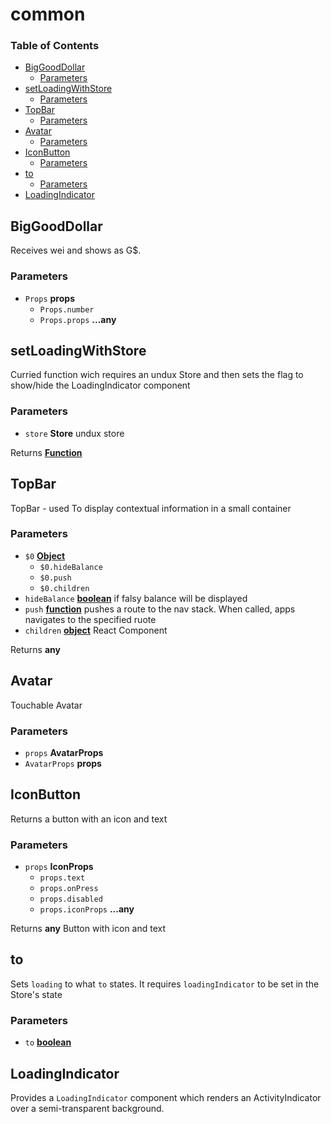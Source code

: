 # common

### Table of Contents

* [BigGoodDollar](common.md#biggooddollar)
  * [Parameters](common.md#parameters)
* [setLoadingWithStore](common.md#setloadingwithstore)
  * [Parameters](common.md#parameters-1)
* [TopBar](common.md#topbar)
  * [Parameters](common.md#parameters-2)
* [Avatar](common.md#avatar)
  * [Parameters](common.md#parameters-3)
* [IconButton](common.md#iconbutton)
  * [Parameters](common.md#parameters-4)
* [to](common.md#to)
  * [Parameters](common.md#parameters-5)
* [LoadingIndicator](common.md#loadingindicator)

## BigGoodDollar

Receives wei and shows as G$.

### Parameters

* `Props` **props** 
  * `Props.number`  
  * `Props.props` **...any** 

## setLoadingWithStore

Curried function wich requires an undux Store and then sets the flag to show/hide the LoadingIndicator component

### Parameters

* `store` **Store** undux store

Returns [**Function**](https://developer.mozilla.org/docs/Web/JavaScript/Reference/Statements/function)

## TopBar

TopBar - used To display contextual information in a small container

### Parameters

* `$0` [**Object**](https://developer.mozilla.org/docs/Web/JavaScript/Reference/Global_Objects/Object) 
  * `$0.hideBalance`  
  * `$0.push`  
  * `$0.children`  
* `hideBalance` [**boolean**](https://developer.mozilla.org/docs/Web/JavaScript/Reference/Global_Objects/Boolean) if falsy balance will be displayed
* `push` [**function**](https://developer.mozilla.org/docs/Web/JavaScript/Reference/Statements/function) pushes a route to the nav stack. When called, apps navigates to the specified ruote
* `children` [**object**](https://developer.mozilla.org/docs/Web/JavaScript/Reference/Global_Objects/Object) React Component

Returns **any**

## Avatar

Touchable Avatar

### Parameters

* `props` **AvatarProps** 
* `AvatarProps` **props** 

## IconButton

Returns a button with an icon and text

### Parameters

* `props` **IconProps** 
  * `props.text`  
  * `props.onPress`  
  * `props.disabled`  
  * `props.iconProps` **...any** 

Returns **any** Button with icon and text

## to

Sets `loading` to what `to` states. It requires `loadingIndicator` to be set in the Store's state

### Parameters

* `to` [**boolean**](https://developer.mozilla.org/docs/Web/JavaScript/Reference/Global_Objects/Boolean) 

## LoadingIndicator

Provides a `LoadingIndicator` component which renders an ActivityIndicator over a semi-transparent background.

